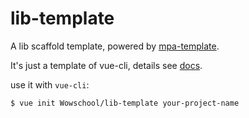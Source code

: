 # lib-template
A lib scaffold template, powered by [mpa-template](https://github.com/Hunter-Gu/mpa-template).

It's just a template of vue-cli, details see [docs](https://github.com/vuejs/vue-cli/tree/master).

use it with `vue-cli`:
```shell
$ vue init Wowschool/lib-template your-project-name
```
